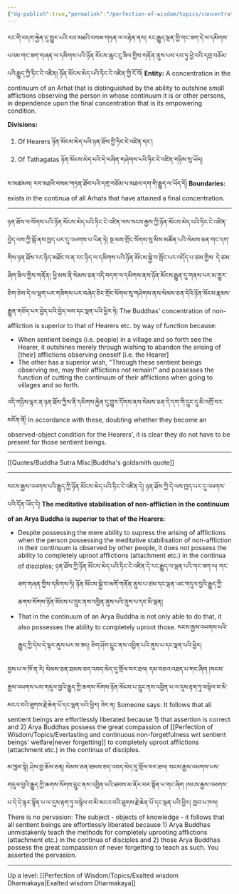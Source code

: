 ```yaml
---
{"dg-publish":true,"permalink":"/perfection-of-wisdom/topics/concentration-of-non-affliction/"}
---
```


རང་གི་བདག་རྐྱེན་དུ་གྱུར་པའི་རབ་མཐའི་བསམ་གཏན་ལ་བརྟེན་ནས། རང་རྒྱུད་ལྡན་གྱི་གང་ཟག་དེ་ལ་དམིགས་པའམ་གང་ཟག་གཞན་ལ་དམིགས་པའི་ཉོན་མོངས་ཆུང་ངུ་ཟིལ་གྱིས་གནོན་ནུས་པས་རབ་ཏུ་ཕྱེ་བའི་དགྲ་བཅོམ་པའི་རྒྱུད་ཀྱི་ཏིང་ངེ་འཛིན། ཉོན་མོངས་མེད་པའི་ཏིང་ངེ་འཛིན་གྱི་ངོ་བོ།
**Entity:** A concentration in the continuum of an Arhat that is distinguished by the ability to outshine small afflictions observing the person in whose continuum it is or other persons, in dependence upon the final concentration that is its empowering condition.

**Divisions:**
1. Of Hearers ཉོན་མོངས་མེད་པའི་ཉན་ཐོས་ཀྱི་ཏིང་ངེ་འཛིན་དང་།
2. Of Tathagatas ཉོན་མོངས་མེད་པའི་དེ་བཞིན་གཤེགས་པའི་ཏིང་ངེ་འཛིན་གཉིས་སུ་ཡོད།

ས་མཚམས། རབ་མཐའི་བསམ་གཏན་ཐོབ་པའི་དགྲ་བཅོམ་པ་མཐའ་དག་གི་རྒྱུད་ལ་ཡོད་དོ།
**Boundaries:** exists in the continua of all Arhats that have attained a final concentration.

---
ཉན་ཐོས་ལ་སོགས་པའི་ཉོན་མོངས་མེད་པའི་ཏིང་ངེ་འཛིན་ལས་སངས་རྒྱས་ཀྱི་ཉོན་མོངས་མེད་པའི་ཏིང་ངེ་འཛིན་བྱེད་ལས་ཀྱི་སྒོ་ནས་ཁྱད་པར་དུ་འཕགས་པ་ཡིན་ཏེ། 
སྔ་མས་གྲོང་སོགས་སུ་མིས་མཚོན་པའི་སེམས་ཅན་གང་དག་གིས་ཉན་ཐོས་རང་ཉིད་མཐོང་བ་ན་རང་ཉིད་ལ་དམིགས་པའི་ཉོན་མོངས་སྐྱེ་བ་སྤོང་པར་འདོད་པ་ཙམ་གྱིས་
དེ་ཙམ་ཞིག་ཟིལ་གྱིས་གནོན། ཕྱི་མས་ནི་སེམས་ཅན་འདི་བདག་ལ་དམིགས་ནས་ཉོན་མོངས་རྒྱུན་དུ་གནས་པར་མ་གྱུར་ཅིག་ཅེས་དེ་ལ་ལྷག་པར་གཟིགས་པར་བཞེད་ཅིང་གྲོང་སོགས་སུ་གཤེགས་ནས་སེམས་ཅན་དེའི་ཉོན་མོངས་རྣམས་རྒྱུན་གཅོད་པར་བྱེད་པའི་བྱེད་ལས་དང་ལྡན་པའི་ཕྱིར་ཏེ།
The Buddhas' concentration of non-affliction is superior to that of Hearers etc. by way of function because:
- When sentient beings (i.e. people) in a village and so forth see the Hearer, it outshines merely through wishing to abandon the arising of [their] afflictions observing oneself [i.e. the Hearer]
- The other has a superior wish, "Through these sentient beings observing me, may their afflictions not remain!" and possesses the function of cutting the continuum of their afflictions when going to villages and so forth.

འདི་གཉིས་ལྟར་ན་ཉན་ཐོས་ཀྱིས་ནི་དམིགས་རྐྱེན་དུ་གྱུར་དོགས་ནས་སེམས་ཅན་དེ་དག་གི་དྲུང་དུ་མི་འགྲོ་བར་མངོན་ནོ།
In accordance with these, doubting whether they become an observed-object condition for the Hearers', it is clear they do not have to be present for those sentient beings.

---
[[Quotes/Buddha Sutra Misc\|Buddha's goldsmith quote]]

---
སངས་རྒྱས་འཕགས་པའི་རྒྱུད་ཀྱི་ཉོན་མོངས་མེད་པའི་ཏིང་ངེ་འཛིན་དེ། ཉན་ཐོས་ཀྱི་དེ་ལས་ཁྱད་པར་དུ་འཕགས་པའི་དོན་ཡོད་དེ། 
**The meditative stabilisation of non-affliction in the continuum of an Arya Buddha is superior to that of the Hearers:**
- Despite possessing the mere ability to supress the arising of afflictions when the person possessing the meditative stabilisation of non-affliction in their continuum is observed by other people, it does not possess the ability to completely uproot afflictions (attachment etc.) in the continua of disciples;
  ཉན་ཐོས་ཀྱི་ཉོན་མོངས་མེད་པའི་ཏིང་ངེ་འཛིན་དེ་རང་རྒྱུད་ལ་ལྡན་པའི་གང་ཟག་ལ། གང་ཟག་གཞན་གྱིས་དམིགས་ཏེ། 
  ཉོན་མོངས་སྐྱེ་བ་མགོ་གནོན་ནུས་པ་ཙམ་དང་ལྡན་ཡང་གདུལ་བྱའི་རྒྱུད་ཀྱི་ཆགས་སོགས་ཉོན་མོངས་པ་དྲུང་ནས་འབྱིན་ནུས་པའི་ནུས་པ་དང་མི་ལྡན། 
- That in the continuum of an Arya Buddha is not only able to do that, it also possesses the ability to completely uproot those. སངས་རྒྱས་འཕགས་པའི་རྒྱུད་ཀྱི་དེས་དེ་ལྟར་ནུས་པར་མ་ཟད། ཅིག་ཤོས་དྲུང་ནས་འབྱིན་པའི་ནུས་པ་དང་ལྡན་པའི་ཕྱིར། 

བྱས་པ་ལ་ཁོ་ན་རེ། སེམས་ཅན་ཐམས་ཅད་འབད་མེད་དུ་གྲོལ་བར་ཐལ། དམ་བཅའ་འཐད་པ་གང་ཞིག །སངས་རྒྱས་འཕགས་པས་གདུལ་བྱའི་རྒྱུད་ཀྱི་ཆགས་སོགས་ཉོན་མོངས་པ་དྲུང་ནས་འབྱིན་པ་ལ་དུས་རྟག་ཏུ་བསྙེལ་བ་མི་མངའ་བའི་ཐུགས་རྗེ་ཆེན་པོ་དང་ལྡན་པའི་ཕྱིར། ཟེར་ན། 
Someone says: It follows that all sentient beings are effortlessly liberated because 1) that assertion is correct and 2) Arya Buddhas possess the great compassion of [[Perfection of Wisdom/Topics/Everlasting and continuous non-forgetfulness wrt sentient beings' welfare\|never forgetting]] to completely uproot afflictions (attachment etc.) in the continua of disciples.

མ་ཁྱབ་སྟེ། ཤེས་བྱ་ཆོས་ཅན། སེམས་ཅན་ཐམས་ཅད་འབད་མེད་དུ་གྲོལ་བར་ཐལ། སངས་རྒྱས་འཕགས་པས་གདུལ་བྱའི་རྒྱུད་ཀྱི་ཆགས་སོགས་དྲུང་ནས་འབྱིན་པའི་ཐབས་མ་ནོར་བར་སྟོན་པ་གང་ཞིག །སངས་རྒྱས་འཕགས་པ་དེ་དེ་ལྟར་སྟོན་པ་ལ་དུས་རྟག་ཏུ་བསྙེལ་བ་མི་མངའ་བའི་ཐུགས་རྗེ་ཆེན་པོ་དང་ལྡན་པའི་ཕྱིར། ཁྱབ་པ་ཁས།
There is no pervasion: The subject - objects of knowledge - it follows that all sentient beings are effortlessly liberated because 1) Arya Buddhas unmistakenly teach the methods for completely uprooting afflictions (attachment etc.) in the continua of disciples and 2) those Arya Buddhas possess the great compassion of never forgetting to teach as such. You asserted the pervasion.


---
Up a level: [[Perfection of Wisdom/Topics/Exalted wisdom Dharmakaya\|Exalted wisdom Dharmakaya]]